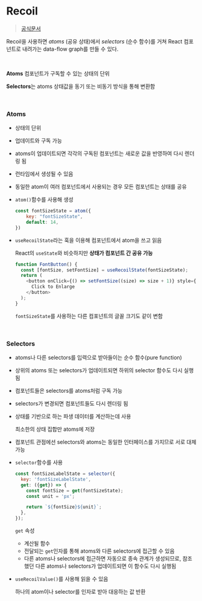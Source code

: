 # Recoil 

> [공식문서](https://recoiljs.org/ko/docs/introduction/core-concepts)

Recoil을 사용하면 *atoms* (공유 상태)에서 *selectors* (순수 함수)를 거쳐 React 컴포넌트로 내려가는 data-flow graph를 만들 수 있다.

​       

**Atoms** 컴포넌트가 구독할 수 있는 상태의 단위

**Selectors**는 atoms 상태값을 동기 또는 비동기 방식을 통해 변환함

​              

### Atoms

- 상태의 단위
- 업데이트와 구독 가능
- atoms이 업데이트되면 각각의 구독된 컴포넌트는 새로운 값을 반영하여 다시 렌더링 됨
- 런타임에서 생성될 수 있음
- 동일한 atom이 여러 컴포넌트에서 사용되는 경우 모든 컴포넌트는 상태를 공유

- `atom()`함수를 사용해 생성

  ```js
  const fontSizeState = atom({
      key: "fontSizeState",
      default: 14,
  })
  ```

- `useRecoilState`라는 훅을 이용해 컴포넌트에서 atom을 쓰고 읽음

  React의 `useState`와 비슷하지만 **상태가 컴포넌트 간 공유 가능**

  ```js
  function FontButton() {
    const [fontSize, setFontSize] = useRecoilState(fontSizeState);
    return (
      <button onClick={() => setFontSize((size) => size + 1)} style={{fontSize}}>
        Click to Enlarge
      </button>
    );
  }
  ```

  `fontSizeState`를 사용하는 다른 컴포넌트의 글꼴 크기도 같이 변함

​              

### Selectors

- atoms나 다른 selectors를 입력으로 받아들이는 순수 함수(pure function)

- 상위의 atoms 또는 selectors가 업데이트되면 하위의 selector 함수도 다시 실행됨

- 컴포넌트들은 selectors를 atoms처럼 구독 가능

- selectors가 변경되면 컴포넌트들도 다시 렌더링 됨

- 상태를 기반으로 하는 파생 데이터를 계산하는데 사용

  최소한의 상태 집합만 atoms에 저장

- 컴포넌트 관점에선 selectors와 atoms는 동일한 인터페이스를 가지므로 서로 대체 가능

- `selector`함수를 사용

  ```js
  const fontSizeLabelState = selector({
    key: 'fontSizeLabelState',
    get: ({get}) => {
      const fontSize = get(fontSizeState);
      const unit = 'px';
  
      return `${fontSize}${unit}`;
    },
  });
  ```

  `get` 속성 

  - 계산될 함수
  - 전달되는 `get`인자를 통해 atoms와 다른 selectors에 접근할 수 있음
  - 다른 atoms나 selectors에 접근하면 자동으로 종속 관계가 생성되므로, 참조했던 다른 atoms나 selectors가 업데이트되면 이 함수도 다시 실행됨

- `useRecoilValue()`를 사용해 읽을 수 있음

  하나의 atom이나 selector를 인자로 받아 대응하는 값 반환

​        